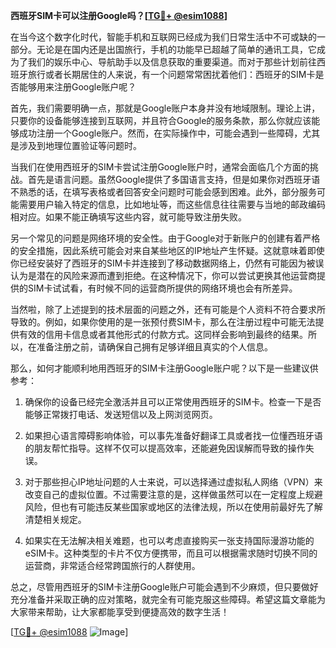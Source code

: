 **西班牙SIM卡可以注册Google吗？[[TG💪+ @esim1088](https://t.me/s/esim1088)]**

在当今这个数字化时代，智能手机和互联网已经成为我们日常生活中不可或缺的一部分。无论是在国内还是出国旅行，手机的功能早已超越了简单的通讯工具，它成为了我们的娱乐中心、导航助手以及信息获取的重要渠道。而对于那些计划前往西班牙旅行或者长期居住的人来说，有一个问题常常困扰着他们：西班牙的SIM卡是否能够用来注册Google账户呢？

首先，我们需要明确一点，那就是Google账户本身并没有地域限制。理论上讲，只要你的设备能够连接到互联网，并且符合Google的服务条款，那么你就应该能够成功注册一个Google账户。然而，在实际操作中，可能会遇到一些障碍，尤其是涉及到地理位置验证等问题时。

当我们在使用西班牙的SIM卡尝试注册Google账户时，通常会面临几个方面的挑战。首先是语言问题。虽然Google提供了多国语言支持，但是如果你对西班牙语不熟悉的话，在填写表格或者回答安全问题时可能会感到困难。此外，部分服务可能需要用户输入特定的信息，比如地址等，而这些信息往往需要与当地的邮政编码相对应。如果不能正确填写这些内容，就可能导致注册失败。

另一个常见的问题是网络环境的安全性。由于Google对于新账户的创建有着严格的安全措施，因此系统可能会对来自某些地区的IP地址产生怀疑。这就意味着即使你已经安装好了西班牙的SIM卡并连接到了移动数据网络上，仍然有可能因为被误认为是潜在的风险来源而遭到拒绝。在这种情况下，你可以尝试更换其他运营商提供的SIM卡试试看，有时候不同的运营商所提供的网络环境也会有所差异。

当然啦，除了上述提到的技术层面的问题之外，还有可能是个人资料不符合要求所导致的。例如，如果你使用的是一张预付费SIM卡，那么在注册过程中可能无法提供有效的信用卡信息或者其他形式的付款方式。这同样会影响到最终的结果。所以，在准备注册之前，请确保自己拥有足够详细且真实的个人信息。

那么，如何才能顺利地用西班牙的SIM卡注册Google账户呢？以下是一些建议供参考：

1. 确保你的设备已经完全激活并且可以正常使用西班牙的SIM卡。检查一下是否能够正常拨打电话、发送短信以及上网浏览网页。
   
2. 如果担心语言障碍影响体验，可以事先准备好翻译工具或者找一位懂西班牙语的朋友帮忙指导。这样不仅可以提高效率，还能避免因误解而导致的操作失误。

3. 对于那些担心IP地址问题的人士来说，可以选择通过虚拟私人网络（VPN）来改变自己的虚拟位置。不过需要注意的是，这样做虽然可以在一定程度上规避风险，但也有可能违反某些国家或地区的法律法规，所以在使用前最好先了解清楚相关规定。

4. 如果实在无法解决相关难题，也可以考虑直接购买一张支持国际漫游功能的eSIM卡。这种类型的卡片不仅方便携带，而且可以根据需求随时切换不同的运营商，非常适合经常跨国旅行的人群使用。

总之，尽管用西班牙的SIM卡注册Google账户可能会遇到不少麻烦，但只要做好充分准备并采取正确的应对策略，就完全有可能克服这些障碍。希望这篇文章能为大家带来帮助，让大家都能享受到便捷高效的数字生活！

[[TG💪+ @esim1088](https://t.me/s/esim1088) ![Image](https://i.postimg.cc/4NQfJmqS/Snipaste-2025-05-13-00-14-12.png)]